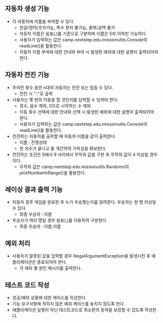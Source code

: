## 자동차 생성 기능
- 각 자동차에 이름을 부여할 수 있다. 
  - 한글/영어/숫자가능, 특수 문자 불가능, 중복/공백 불가
  - 자동차 이름은 쉼표(,)를 기준으로 구분하며 이름은 5자 이하만 가능하다.
  - 사용자가 입력하는 값은 camp.nextstep.edu.missionutils.Console의 readLine()을 활용한다.
  - 자동차 이름 부여에 대한 안내와 부여 시 발생한 예외에 대한 설명이 출력되어야 한다.

## 자동차 전진 기능
- 주어진 횟수 동안 n대의 자동차는 전진 또는 멈출 수 있다. 
  - 전진 시 "-"로 출력
- 사용자는 몇 번의 이동을 할 것인지를 입력할 수 있어야 한다.
  - 정수, 음수 제외, 0으로 시작하는 수 제외
  - 이동 횟수 선택에 대한 안내와 선택 시 발생한 예외에 대한 설명이 출력되어야 한다.
  - 사용자가 입력하는 값은 camp.nextstep.edu.missionutils.Console의 readLine()을 활용한다.
- 전진하는 자동차를 출력할 때 자동차 이름을 같이 출력한다. 
  - 이름 : 진행상태
  - 한 차수가 끝나고 줄 개간하여 가독성을 확보한다.
- 전진하는 조건은 0에서 9 사이에서 무작위 값을 구한 후 무작위 값이 4 이상일 경우이다.
  - 무작위 값은 camp.nextstep.edu.missionutils.Randoms의 pickNumberInRange()을 활용한다.

## 레이싱 결과 출력 기능
- 자동차 경주 게임을 완료한 후 누가 우승했는지를 알려준다. 우승자는 한 명 이상일 수 있다. 
  - 최종 우승자 : 이름 
- 우승자가 여러 명일 경우 쉼표(,)를 이용하여 구분한다.
  - 최종 우승자 : 이름,이름

## 예외 처리
- 사용자가 잘못된 값을 입력할 경우 IllegalArgumentException을 발생시킨 후 애플리케이션은 종료되어야 한다.
  - 각 예외 별 원인 메시지를 출력한다.

## 테스트 코드 작성
- 성공/예외 상황에 대한 케이스를 작성한다.
- 기능 요구사항에 적히지 않은 예외 케이스를 놓치지 않도록 한다.
- 애플리케이션 실행이 아닌 테스트코드로 최소한의 동작을 보장할 수 있도록 작성한다.